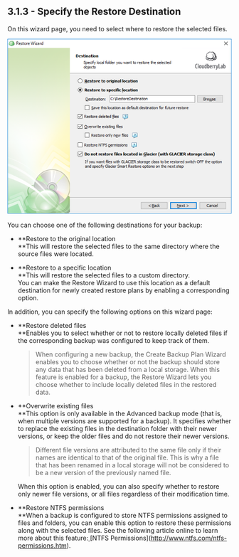 ## 3.1.3 - Specify the Restore Destination

On this wizard page, you need to select where to restore the selected files.

![](/assets/specify-restore-destination.png)

You can choose one of the following destinations for your backup:

* **Restore to the original location        
  **This will restore the selected files to the same directory where the source files were located.

* **Restore to a specific location        
  **This will restore the selected files to a custom directory.  
  You can make the Restore Wizard to use this location as a default destination for newly created restore plans by enabling a corresponding option.

In addition, you can specify the following options on this wizard page:

* **Restore deleted files  
  **Enables you to select whether or not to restore locally deleted files if the corresponding backup was configured to keep track of them.

  > When configuring a new backup, the Create Backup Plan Wizard enables you to choose whether or not the backup should store any data that has been deleted from a local storage. When this feature is enabled for a backup, the Restore Wizard lets you choose whether to include locally deleted files in the restored data.​

* **Overwrite existing files  
  **This option is only available in the Advanced backup mode \(that is, when multiple versions are supported for a backup\). It specifies whether to replace the existing files in the destination folder with their newer versions, or keep the older files and do not restore their newer versions.

  > Different file versions are attributed to the same file only if their names are identical to that of the original file. This is why a file that has been renamed in a local storage will not be considered to be a new version of the previously named file.

  When this option is enabled, you can also specify whether to restore only newer file versions, or all files regardless of their modification time.

* **Restore NTFS permissions  
  **When a backup is configured to store NTFS permissions assigned to files and folders, you can enable this option to restore these permissions along with the selected files. See the following article online to learn more about this feature:[ ](http://www.ntfs.com/ntfs-permissions.htm.)[NTFS Permissions](http://www.ntfs.com/ntfs-permissions.htm).



